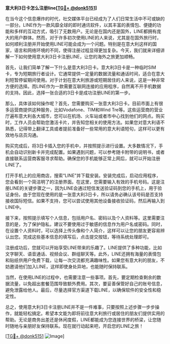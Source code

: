**意大利3日卡怎么注册line[[TG💪+ @donk5151](https://t.me/s/donk5151)]**

在当今这个信息爆炸的时代，社交媒体平台已经成为了人们日常生活中不可或缺的一部分。LINE作为一款风靡全球的即时通讯软件，以其丰富的表情包、便捷的功能和多样的互动方式，吸引了无数用户。无论是在国内还是国外，LINE都拥有庞大的用户群体。然而，对于许多初次使用LINE的人来说，尤其是在国外旅行时，如何顺利注册并开始使用LINE可能会成为一个问题。特别是在意大利这样的国家，语言和网络环境的不同，使得注册过程显得更加复杂。今天，我们就来详细讲解一下如何使用意大利3日卡注册LINE，让您的海外之旅更加顺畅。

首先，让我们简单了解一下什么是意大利3日卡。意大利3日卡是一种临时SIM卡，专为短期旅行者设计。它通常提供一定量的数据流量和通话时间，适合在意大利短暂停留期间使用。对于计划在意大利旅游或短期居住的人来说，这是一种非常方便的选择。而LINE作为一款需要互联网连接的应用程序，自然离不开手机数据的支持。因此，选择一张合适的3日卡是成功注册LINE的第一步。

那么，具体该如何操作呢？首先，您需要购买一张意大利3日卡。目前市面上有很多运营商提供这种服务，比如Vodafone、TIM和Wind Tre等。这些运营商的营业厅遍布意大利各大城市，您可以在机场、火车站或者市中心找到他们的网点。购买时，工作人员会帮助您激活卡片，并告知您相关的使用方法。如果您对意大利语不熟悉，记得带上翻译工具或者提前准备好一些常用的意大利语短句，这样可以更有效地与店员沟通。

购买完成后，将3日卡插入您的手机中，并按照提示进行设置。大多数情况下，手机会自动识别新卡并完成配置。如果遇到问题，可以参考随卡附带的说明书，或者直接联系运营商客服寻求帮助。确保您的手机能够正常上网后，就可以开始注册LINE了。

打开手机上的应用商店，搜索“LINE”并下载安装。安装完成后，启动应用程序，您会看到一个简洁明了的注册界面。在这里，您需要输入有效的手机号码。这是注册LINE的关键步骤之一，因为LINE会通过短信发送验证码到您的手机上，用于验证身份。由于您现在使用的是一张意大利3日卡，所以请务必确认该号码是否支持接收国际短信。如果不支持，您可以尝试使用其他设备接收验证码，然后再输入到LINE中。

接下来，按照提示填写个人信息，包括用户名、密码以及个人资料等。这里需要注意的是，为了保护隐私，建议不要使用过于敏感的信息作为用户名或密码。同时，在设置个人资料时，可以选择上传头像和个人简介，这样可以让您的朋友更容易辨认出您。完成这些基本信息的填写后，点击提交按钮，等待系统处理即可。

注册成功后，您就可以开始享受LINE带来的乐趣了。LINE提供了多种功能，比如文字聊天、语音通话、视频会议、群组聊天等。此外，LINE还拥有海量的表情包和贴纸供用户免费下载，让每一次交流都充满趣味性。如果您有意大利的朋友，不妨邀请他们加入LINE，这样即使身处异地，也能随时保持联系。

当然，在使用LINE的过程中，也需要注意一些事项。首先，要定期检查剩余的数据流量，以免超出套餐范围导致额外费用。其次，要妥善保管好自己的账号信息，避免泄露给他人。最后，尽量选择官方渠道下载LINE，以确保软件的安全性和稳定性。

总之，使用意大利3日卡注册LINE并不是一件难事，只要按照上述步骤一步步操作，就能轻松搞定。希望本文能为即将前往意大利旅行或居住的朋友们提供实用的帮助。无论是商务出差还是休闲度假，LINE都能成为您连接世界的桥梁，让您随时随地与亲朋好友保持联系。现在就行动起来吧，开启您的LINE之旅！

[[TG💪+ @donk5151](https://t.me/s/donk5151) ![Image](https://i.postimg.cc/rwNCRYN7/Snipaste-2025-04-30-17-27-05.png)]